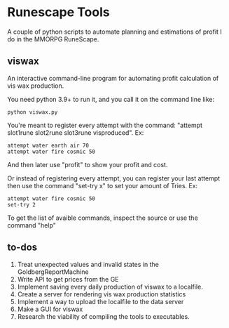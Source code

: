 # Runescape Tools
A couple of python scripts to automate planning and estimations of profit I do in the MMORPG RuneScape.

## viswax
An interactive command-line program for automating profit calculation of vis wax production.

You need python 3.9+ to run it, and you call it on the command line like:
```batch
python viswax.py
```

You're meant to register every attempt with the command: 
"attempt slot1rune slot2rune slot3rune visproduced".
Ex: 
```batch
attempt water earth air 70
attempt water fire cosmic 50
```
And then later use "profit" to show your profit and cost.

Or instead of registering every attempt, you can register your last attempt then use the command "set-try x" to set your amount of Tries.
Ex:
```batch
attempt water fire cosmic 50
set-try 2
```
To get the list of avaible commands, inspect the source or use the command "help"


## to-dos
1. Treat unexpected values and invalid states in the GoldbergReportMachine
2. Write API to get prices from the GE
3. Implement saving every daily production of viswax to a localfile.
4. Create a server for rendering vis wax production statistics
5. Implement a way to upload the localfile to the data server
6. Make a GUI for viswax
7. Research the viability of compiling the tools to executables.